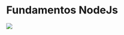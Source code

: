 # Fundamentos NodeJs

<img src='https://i0.wp.com/unaaldia.hispasec.com/wp-content/uploads/2018/11/nodejs-event-stream-module.jpg?resize=624%2C325&ssl=1'>

